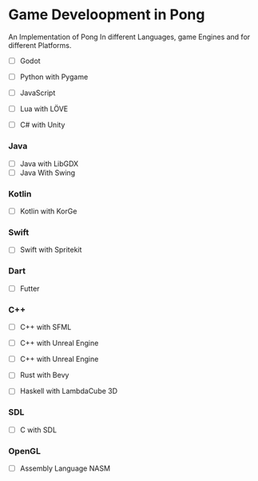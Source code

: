 # Game Develoopment in Pong
An Implementation of Pong In different Languages, game Engines and for different Platforms.

- [ ] Godot 
- [ ] Python with Pygame

- [ ] JavaScript 

- [ ] Lua with LÖVE

- [ ] C# with Unity

### Java

- [ ] Java with LibGDX
- [ ] Java With Swing

### Kotlin 
- [ ] Kotlin with KorGe

### Swift
- [ ] Swift with Spritekit

### Dart
- [ ] Futter


### C++
- [ ] C++ with SFML
- [ ] C++ with Unreal Engine
- [ ] C++ with Unreal Engine

- [ ] Rust with Bevy

- [ ] Haskell with LambdaCube 3D

### SDL
- [ ] C with SDL


### OpenGL


- [ ] Assembly Language NASM
